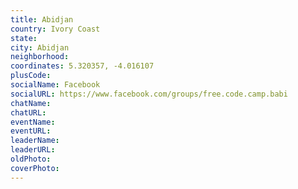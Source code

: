 ```yaml
---
title: Abidjan
country: Ivory Coast
state: 
city: Abidjan
neighborhood: 
coordinates: 5.320357, -4.016107
plusCode:
socialName: Facebook
socialURL: https://www.facebook.com/groups/free.code.camp.babi
chatName:
chatURL:
eventName:
eventURL:
leaderName:
leaderURL:
oldPhoto: 
coverPhoto:
---
```

